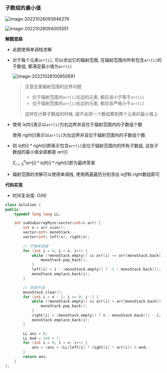 ### 子数组的最小值

![image-20221028093946279](http://www.cdn.liver0377.xyz/typora/202210280939345.png)





![image-20221028094005551](http://www.cdn.liver0377.xyz/typora/202210280940590.png)

**解题思路**

- 此题使用单调栈求解

- 对于每个元素`arr[i]`, 可以求出它的辐射范围, 在辐射范围内所有包含`arr[i]`的子数组, 都满足最小值为`arr[i]`

  ![image-20221028100850691](http://www.cdn.liver0377.xyz/typora/202210281008734.png)

  > 注意这里辐射范围的边界问题
  >
  > - 位于辐射范围内`arr[i]`左边的元素, 都应该小于等于`arr[i]`
  > - 位于辐射范围内`arr[i]`右边的元素, 都应该严格小于`arr[i]`
  >
  > 这样在计算子数组的时候, 就不会把一个数组算到两个元素的最小值上
  
- 使用 $left[i]$表示以`arr[i]`为右边界并且位于辐射范围内的子数组个数

  使用 $right[i]$表示以`arr[i]`为左边界并且位于辐射范围内的子数组个数

- 则 $left[i] * right[i]$即表示包含`arr[i]`且位于辐射范围内的所有子数组, 这些子数组的最小值全部都是 $arr[i]$

   $\Sigma_{i = 0}^n {arr[i] * left[i] * right[i]}$即为最终答案

- 辐射范围的求解可以使用单调栈, 使用两遍遍历分别求出 $leff$和 $right$数组即可



**代码实现**

- 时间复杂度: $O(N)$

```cc
class Solution {
public:
    typedef long long LL;

    int sumSubarrayMins(vector<int>& arr) {
        int n = arr.size();
        vector<int> monoStack;
        vector<int> left(n), right(n);
       
        // 严格单调增
        for (int i = 0; i < n; i++) {
            while (!monoStack.empty() && arr[i] <= arr[monoStack.back()]) {
                monoStack.pop_back();
            }
            left[i] = i - (monoStack.empty() ? -1 : monoStack.back());
            monoStack.emplace_back(i);
        }

        // 单调不减
        monoStack.clear();
        for (int i = n - 1; i >= 0; i--) {
            while (!monoStack.empty() && arr[i] < arr[monoStack.back()]) {
                monoStack.pop_back();
            }
            right[i] = (monoStack.empty() ? n : monoStack.back()) - i;
            monoStack.emplace_back(i);
        }

        LL ans = 0;
        LL mod = 1e9 + 7;
        for (int i = 0; i < n; i++) {
            ans = (ans + (LL)left[i] * right[i] * arr[i]) % mod; 
        }
        return ans;
    }
};
```

